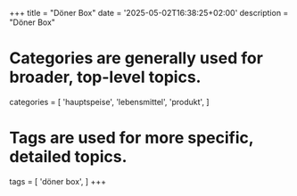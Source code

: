 +++
title = "Döner Box"
date = '2025-05-02T16:38:25+02:00'
description = "Döner Box"
# Categories are generally used for broader, top-level topics.
categories = [
 'hauptspeise',
 'lebensmittel',
 'produkt',
]
# Tags are used for more specific, detailed topics.
tags = [
 'döner box',
]
+++
